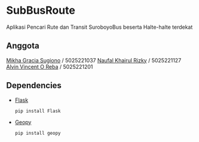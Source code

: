 # SubBusRoute
Aplikasi Pencari Rute dan Transit SuroboyoBus beserta Halte-halte terdekat

## Anggota
[Mikha Gracia Sugiono](#https://github.com/michaelgrace72) / 5025221037
[Naufal Khairul Rizky](#https://github.com/naufalkr) / 5025221127
[Alvin Vincent O Reba](#https://github.com/alvnvnc) / 5025221201

## Dependencies

- [Flask](https://flask.palletsprojects.com/en/3.0.x/)
    ```
    pip install Flask
    ```

- [Geopy](https://pypi.org/project/geopy/)
    ```
    pip install geopy
    ```

